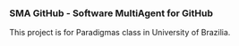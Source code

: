 ### SMA GitHub - Software MultiAgent for GitHub

This project is for Paradigmas class in University of Brazilia.
